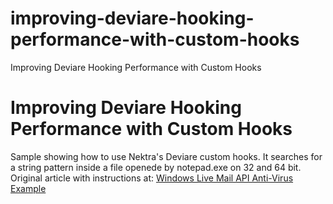 improving-deviare-hooking-performance-with-custom-hooks
=======================================================

Improving Deviare Hooking Performance with Custom Hooks


Improving Deviare Hooking Performance with Custom Hooks
=======================================================

Sample showing how to use Nektra's Deviare custom hooks. It searches for a string pattern inside a file openede by notepad.exe on 32 and 64 bit.
Original article with instructions at: [Windows Live Mail API Anti-Virus Example](http://blog.nektra.com/main/2012/08/09/windows-live-mail-api-anti-virus-example/)


